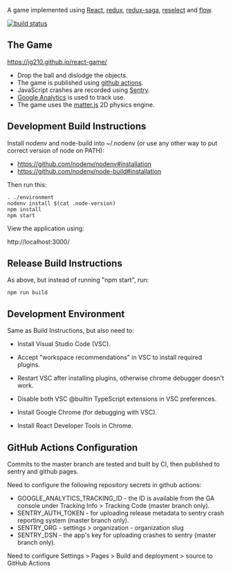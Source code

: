 A game implemented using [React](https://reactjs.org/), [redux](https://redux.js.org/), [redux-saga](https://redux-saga.js.org/), [reselect](https://github.com/reduxjs/reselect) and [flow](https://flow.org/).

[![build status](https://github.com/jg210/react-game/actions/workflows/checks.yml/badge.svg)](https://github.com/jg210/react-game/actions/workflows/checks.yml)

## The Game

https://jg210.github.io/react-game/

* Drop the ball and dislodge the objects.
* The game is published using [github actions](https://github.com/jg210/react-game/actions/workflows/checks.yml).
* JavaScript crashes are recorded using [Sentry](https://sentry.io).
* [Google Analytics](https://analytics.google.com/analytics/web/) is used to track use.
* The game uses the [matter.js](http://brm.io/matter-js/) 2D physics engine.

## Development Build Instructions

Install nodenv and node-build into ~/.nodenv (or use any other way to put correct
version of node on PATH):

* https://github.com/nodenv/nodenv#installation
* https://github.com/nodenv/node-build#installation

Then run this:

```
. ./environment
nodenv install $(cat .node-version)
npm install
npm start
```

View the application using:

http://localhost:3000/

## Release Build Instructions

As above, but instead of running "npm start", run:

```
npm run build
```

## Development Environment

Same as Build Instructions, but also need to:

* Install Visual Studio Code (VSC).

* Accept "workspace recommendations" in VSC to install required plugins.

* Restart VSC after installing plugins, otherwise chrome debugger doesn't work.

* Disable both VSC @builtin TypeScript extensions in VSC preferences.

* Install Google Chrome (for debugging with VSC).

* Install React Developer Tools in Chrome.

## GitHub Actions Configuration

Commits to the master branch are tested and built by CI, then published to sentry and github pages.

Need to configure the following repository secrets in github actions:

* GOOGLE_ANALYTICS_TRACKING_ID - the ID is available from the GA console under Tracking Info > Tracking Code (master branch only).
* SENTRY_AUTH_TOKEN - for uploading release metadata to sentry crash reporting system (master branch only).
* SENTRY_ORG - settings > organization - organization slug
* SENTRY_DSN - the app's key for uploading crashes to sentry (master branch only).

Need to configure Settings > Pages > Build and deployment > source to GitHub Actions